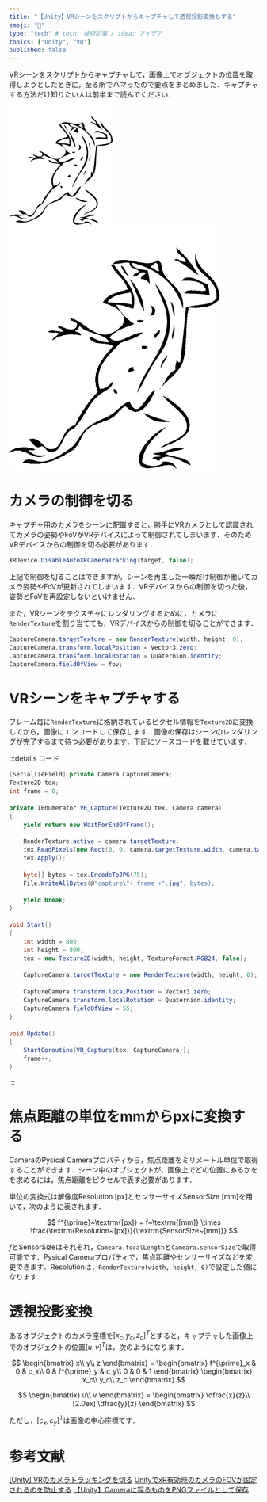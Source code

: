 ```yaml
---
title: "【Unity】VRシーンをスクリプトからキャプチャして透視投影変換もする"
emoji: "🎈"
type: "tech" # tech: 技術記事 / idea: アイデア
topics: ["Unity", "VR"]
published: false
---
```


VRシーンをスクリプトからキャプチャして，画像上でオブジェクトの位置を取得しようとしたときに，至る所でハマったので要点をまとめました．キャプチャする方法だけ知りたい人は前半まで読んでください．

![](/images/test.png)
![](/images/test.gif)

# カメラの制御を切る
キャプチャ用のカメラをシーンに配置すると，勝手にVRカメラとして認識されてカメラの姿勢やFoVがVRデバイスによって制御されてしまいます．そのためVRデバイスからの制御を切る必要があります．

```cs
XRDevice.DisableAutoXRCameraTracking(target, false);
```

上記で制御を切ることはできますが，シーンを再生した一瞬だけ制御が働いてカメラ姿勢やFoVが更新されてしまいます．VRデバイスからの制御を切った後，姿勢とFoVを再設定しないといけません．

また，VRシーンをテクスチャにレンダリングするために，カメラに`RenderTexture`を割り当てても，VRデバイスからの制御を切ることができます．

```cs
CaptureCamera.targetTexture = new RenderTexture(width, height, 0);
CaptureCamera.transform.localPosition = Vector3.zero;
CaptureCamera.transform.localRotation = Quaternion.identity;
CaptureCamera.fieldOfView = fov;
```

# VRシーンをキャプチャする
フレーム毎に`RenderTexture`に格納されているピクセル情報を`Texture2D`に変換してから，画像にエンコードして保存します．画像の保存はシーンのレンダリングが完了するまで待つ必要があります．下記にソースコードを載せています．

:::details コード
```cs
[SerializeField] private Camera CaptureCamera;
Texture2D tex;
int frame = 0;

private IEnumerator VR_Capture(Texture2D tex, Camera camera)
{
    yield return new WaitForEndOfFrame();

    RenderTexture.active = camera.targetTexture;
    tex.ReadPixels(new Rect(0, 0, camera.targetTexture.width, camera.targetTexture.height), 0, 0);
    tex.Apply();

    byte[] bytes = tex.EncodeToJPG(75);
    File.WriteAllBytes(@"capture\"+ frame +".jpg", bytes);

    yield break;
}

void Start()
{
    int width = 800;
    int height = 800;
    tex = new Texture2D(width, height, TextureFormat.RGB24, false);

    CaptureCamera.targetTexture = new RenderTexture(width, height, 0);

    CaptureCamera.transform.localPosition = Vector3.zero;
    CaptureCamera.transform.localRotation = Quaternion.identity;
    CaptureCamera.fieldOfView = 55;
}

void Update()
{
    StartCoroutine(VR_Capture(tex, CaptureCamera));
    frame++;
}
```
:::


# 焦点距離の単位をmmからpxに変換する
CameraのPysical Cameraプロパティから，焦点距離をミリメートル単位で取得することができます．シーン中のオブジェクトが，画像上でどの位置にあるかをを求めるには，焦点距離をピクセルで表す必要があります．

単位の変換式は解像度$\textrm{Resolution~[px]}$とセンサーサイズ$\textrm{SensorSize~[mm]}$を用いて，次のように表されます．

$$ f^{\prime}~\textrm{[px]} = f~\textrm{[mm]} \times \frac{\textrm{Resolution~[px]}}{\textrm{SensorSize~[mm]}} $$

$f$と$\textrm{SensorSize}$はそれぞれ，`Cameara.focalLength`と`Cameara.sensorSize`で取得可能です．Pysical Cameraプロパティで，焦点距離やセンサーサイズなどを変更できます．$\textrm{Resolution}$は，`RenderTexture(width, height, 0)`で設定した値になります．


# 透視投影変換
あるオブジェクトのカメラ座標を$[x_c, y_c, z_c]^T$とすると，キャプチャした画像上でのオブジェクトの位置$[u, v]^T$は，次のようになります．

$$ \begin{bmatrix} x\\ y\\ z \end{bmatrix} = \begin{bmatrix} f^{\prime}_x & 0 & c_x\\ 0 & f^{\prime}_y & c_y\\ 0 & 0 & 1 \end{bmatrix} \begin{bmatrix} x_c\\ y_c\\ z_c \end{bmatrix} $$

$$ \begin{bmatrix} u\\ v \end{bmatrix} = \begin{bmatrix} \dfrac{x}{z}\\[2.0ex] \dfrac{y}{z} \end{bmatrix} $$

ただし，$[c_x,c_y]^T$は画像の中心座標です．


# 参考文献
[[Unity] VRのカメラトラッキングを切る](https://qiita.com/kleus_balut/items/952299f7b27edd423b38)
[UnityでxR有効時のカメラのFOVが固定されるのを防止する](https://qiita.com/kleus_balut/items/952299f7b27edd423b38)
[【Unity】Cameraに写るものをPNGファイルとして保存](https://www.kemomimi.dev/unity/1161/)